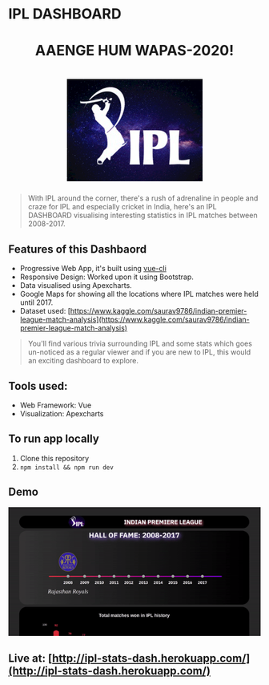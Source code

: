 # IPL DASHBOARD
<h1 align="center">
AAENGE HUM WAPAS-2020!
</h1>
<h1 align="center">
  <img src="https://github.com/PkSharma101/IPL-Dashboard/blob/master/public/ipl.png">
</h1>

> With IPL around the corner, there's a rush of adrenaline in people and craze for IPL and especially cricket in India, here's an IPL DASHBOARD visualising interesting statistics in IPL matches between 2008-2017.

## Features of this Dashbaord

* Progressive Web App, it's built using [vue-cli](https://github.com/vuejs/vue-cli)
* Responsive Design: Worked upon it using Bootstrap.
* Data visualised using Apexcharts.
* Google Maps for showing all the locations where IPL matches were held until 2017.
* Dataset used: [https://www.kaggle.com/saurav9786/indian-premier-league-match-analysis](https://www.kaggle.com/saurav9786/indian-premier-league-match-analysis)

>You'll find various trivia surrounding IPL and some stats which goes un-noticed as a regular viewer and if you are new to IPL, this would an exciting dashboard to explore.

## Tools used:
* Web Framework: Vue
* Visualization: Apexcharts


## To run app locally
1. Clone this repository
2. ```npm install && npm run dev  ```

## Demo
![Demo](https://github.com/PkSharma101/IPL-Dashboard/blob/master/public/demo.gif)

## Live at: [http://ipl-stats-dash.herokuapp.com/](http://ipl-stats-dash.herokuapp.com/)

